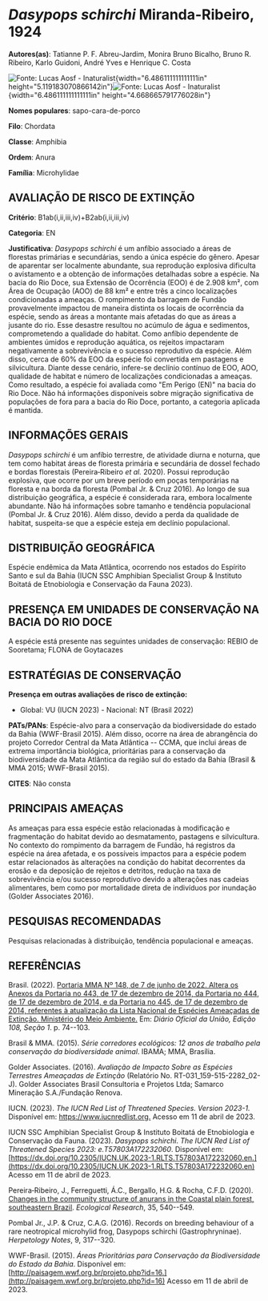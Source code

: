# *Dasypops schirchi* Miranda-Ribeiro, 1924

**Autores(as)**: Tatianne P. F. Abreu-Jardim, Monira Bruno Bicalho, Bruno R. Ribeiro, Karlo Guidoni, André Yves e Henrique C. Costa

![Fonte: Lucas Aosf - Inaturalist](media/rId20.jpg){width="6.486111111111111in" height="5.119183070866142in"}![Fonte: Lucas Aosf - Inaturalist](media/rId23.png){width="6.486111111111111in" height="4.668665791776028in"}

**Nomes populares**: sapo-cara-de-porco

**Filo**: Chordata

**Classe**: Amphibia

**Ordem**: Anura

**Família**: Microhylidae

## AVALIAÇÃO DE RISCO DE EXTINÇÃO

**Critério**: B1ab(i,ii,iii,iv)+B2ab(i,ii,iii,iv)

**Categoria**: EN

**Justificativa**: *Dasypops schirchi* é um anfíbio associado a áreas de florestas primárias e secundárias, sendo a única espécie do gênero.  Apesar de aparentar ser localmente abundante, sua reprodução explosiva dificulta o avistamento e a obtenção de informações detalhadas sobre a espécie. Na bacia do Rio Doce, sua Extensão de Ocorrência (EOO) é de 2.908 km², com Área de Ocupação (AOO) de 88 km² e entre três a cinco localizações condicionadas a ameaças. O rompimento da barragem de Fundão provavelmente impactou de maneira distinta os locais de ocorrência da espécie, sendo as áreas a montante mais afetadas do que as áreas a jusante do rio. Esse desastre resultou no acúmulo de água e sedimentos, comprometendo a qualidade do habitat. Como anfíbio dependente de ambientes úmidos e reprodução aquática, os rejeitos impactaram negativamente a sobrevivência e o sucesso reprodutivo da espécie. Além disso, cerca de 60% da EOO da espécie foi convertida
em pastagens e silvicultura. Diante desse cenário, infere-se declínio contínuo de EOO, AOO, qualidade de habitat e número de localizações condicionadas a ameaças. Como resultado, a espécie foi avaliada como "Em Perigo (EN)" na bacia do Rio Doce. Não há informações disponíveis sobre migração significativa de populações de fora para a bacia do Rio Doce, portanto, a categoria aplicada é mantida.

## INFORMAÇÕES GERAIS

*Dasypops schirchi* é um anfíbio terrestre, de atividade diurna e noturna, que tem como habitat áreas de floresta primária e secundária de dossel fechado e bordas florestais (Pereira‐Ribeiro *et al.* 2020).  Possui reprodução explosiva, que ocorre por um breve período em poças temporárias na floresta e na borda da floresta (Pombal Jr. & Cruz 2016).  Ao longo de sua distribuição geográfica, a espécie é considerada rara, embora localmente abundante. Não há informações sobre tamanho e tendência populacional (Pombal Jr. & Cruz 2016). Além disso, devido a perda da qualidade de habitat, suspeita-se que a espécie esteja em declínio populacional.

## DISTRIBUIÇÃO GEOGRÁFICA

Espécie endêmica da Mata Atlântica, ocorrendo nos estados do Espírito Santo e sul da Bahia (IUCN SSC Amphibian Specialist Group & Instituto Boitatá de Etnobiologia e Conservação da Fauna 2023).

## PRESENÇA EM UNIDADES DE CONSERVAÇÃO NA BACIA DO RIO DOCE

A espécie está presente nas seguintes unidades de conservação: REBIO de Sooretama; FLONA de Goytacazes

## ESTRATÉGIAS DE CONSERVAÇÃO

**Presença em outras avaliações de risco de extinção:**

-   Global: VU (IUCN 2023) -   Nacional: NT (Brasil 2022)

**PATs/PANs**: Espécie-alvo para a conservação da biodiversidade do estado da Bahia (WWF-Brasil 2015). Além disso, ocorre na área de abrangência do projeto Corredor Central da Mata Atlântica -- CCMA, que inclui áreas de extrema importância biológica, prioritárias para a conservação da biodiversidade da Mata Atlântica da região sul do estado da Bahia (Brasil & MMA 2015; WWF-Brasil 2015).

**CITES**: Não consta

## PRINCIPAIS AMEAÇAS

As ameaças para essa espécie estão relacionadas à modificação e fragmentação do habitat devido ao desmatamento, pastagens e silvicultura. No contexto do rompimento da barragem de Fundão, há registros da espécie na área afetada, e os possíveis impactos para a espécie podem estar relacionados às alterações na condição do habitat decorrentes da erosão e da deposição de rejeitos e detritos, redução na taxa de sobrevivência e/ou sucesso reprodutivo devido a alterações nas cadeias alimentares, bem como por mortalidade direta de indivíduos por inundação (Golder Associates 2016).

## PESQUISAS RECOMENDADAS

Pesquisas relacionadas à distribuição, tendência populacional e ameaças.

## REFERÊNCIAS

Brasil. (2022). [Portaria MMA Nº 148, de 7 de junho de 2022. Altera os Anexos da Portaria no 443, de 17 de dezembro de 2014, da Portaria no 444, de 17 de dezembro de 2014, e da Portaria no 445, de 17 de dezembro de 2014, referentes à atualização da Lista Nacional de Espécies Ameaçadas de Extinção. Ministério do Meio Ambiente.](https://in.gov.br/en/web/dou/-/portaria-mma-n-148-de-7-de-junho-de-2022-406272733) Em: *Diário Oficial da União, Edição 108, Seção 1*. p. 74--103.

Brasil & MMA. (2015). *Série corredores ecológicos: 12 anos de trabalho pela conservação da biodiversidade animal*. IBAMA; MMA, Brasília.

Golder Associates. (2016). *Avaliação de Impacto Sobre as Espécies Terrestres Ameaçadas de Extinção* (Relatório No.  RT-031_159-515-2282_02-J). Golder Associates Brasil Consultoria e Projetos Ltda; Samarco Mineração S.A./Fundação Renova.

IUCN. (2023). *The IUCN Red List of Threatened Species. Version 2023-1.* Disponível em: <https://www.iucnredlist.org.> Acesso em 11 de abril de 2023.

IUCN SSC Amphibian Specialist Group & Instituto Boitatá de Etnobiologia e Conservação da Fauna. (2023). *Dasypops schirchi*. *The IUCN Red List of Threatened Species 2023: e.T57803A172232060*. Disponível em: [https://dx.doi.org/10.2305/IUCN.UK.2023-1.RLTS.T57803A172232060.en.](https://dx.doi.org/10.2305/IUCN.UK.2023-1.RLTS.T57803A172232060.en) Acesso em 11 de abril de 2023.

Pereira‐Ribeiro, J., Ferreguetti, Á.C., Bergallo, H.G. & Rocha, C.F.D.  (2020). [Changes in the community structure of anurans in the Coastal plain forest, southeastern Brazil](https://doi.org/10.1111/1440-1703.12108). *Ecological Research*, 35, 540--549.

Pombal Jr., J.P. & Cruz, C.A.G. (2016). Records on breeding behaviour of a rare neotropical microhylid frog, Dasypops schirchi (Gastrophryninae).  *Herpetology Notes*, 9, 317--320.

WWF-Brasil. (2015). *Áreas Prioritárias para Conservação da Biodiversidade do Estado da Bahia*. Disponível em: [http://paisagem.wwf.org.br/projeto.php?id=16.](http://paisagem.wwf.org.br/projeto.php?id=16) Acesso em 11 de abril de 2023.
